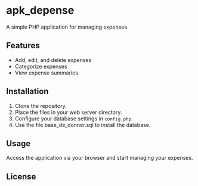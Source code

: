 # apk_depense

A simple PHP application for managing expenses.

## Features

- Add, edit, and delete expenses
- Categorize expenses
- View expense summaries

## Installation

1. Clone the repository.
2. Place the files in your web server directory.
3. Configure your database settings in `config.php`.
4. Use the file base_de_donner.sql to install the database.

## Usage

Access the application via your browser and start managing your expenses.

## License

